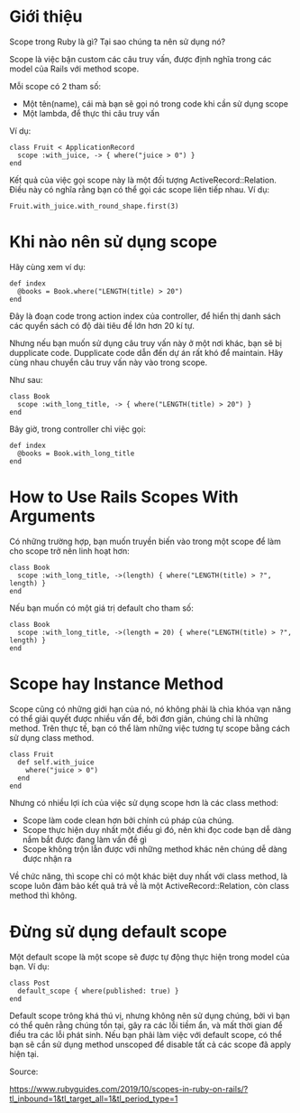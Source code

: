 # Giới thiệu

Scope trong Ruby là gì? Tại sao chúng ta nên sử dụng nó?

Scope là việc bận custom các câu truy vấn, được định nghĩa trong các model của Rails với method scope.

Mỗi scope có 2 tham số:

- Một tên(name), cái mà bạn sẽ gọi nó trong code khi cần sử dụng scope
- Một lambda, để thực thi câu truy vấn

Ví dụ:

```
class Fruit < ApplicationRecord
  scope :with_juice, -> { where("juice > 0") }
end
```

Kết quả của việc gọi scope này là một đối tượng ActiveRecord::Relation. Điều này có nghĩa rằng bạn có thể gọi các scope liên tiếp nhau. Ví dụ:

```
Fruit.with_juice.with_round_shape.first(3)
```

# Khi nào nên sử dụng scope

Hãy cùng xem ví dụ:

```
def index
  @books = Book.where("LENGTH(title) > 20")
end
```

Đây là đoạn code trong action index của controller, để hiển thị danh sách các quyển sách có độ dài tiêu đề lớn hơn 20 kí tự.

Nhưng nếu bạn muốn sử dụng câu truy vấn này ở một nơi khác, bạn sẽ bị dupplicate code. Dupplicate code dẫn đến dự án rất khó để maintain. Hãy cùng nhau chuyển câu truy vấn này vào trong scope.

Như sau:

```
class Book
  scope :with_long_title, -> { where("LENGTH(title) > 20") }
end
```

Bây giờ, trong controller chỉ việc gọi:

```
def index
  @books = Book.with_long_title
end
```

# How to Use Rails Scopes With Arguments

Có những trường hợp, bạn muốn truyền biến vào trong một scope để làm cho scope trở nên linh hoạt hơn:

```
class Book
  scope :with_long_title, ->(length) { where("LENGTH(title) > ?", length) }
end
```

Nếu bạn muốn có một giá trị default cho tham số:

```
class Book
  scope :with_long_title, ->(length = 20) { where("LENGTH(title) > ?", length) }
end
```

# Scope hay Instance Method

Scope cũng có những giới hạn của nó, nó không phải là chìa khóa vạn năng có thể giải quyết được nhiều vấn đề, bởi đơn giản, chúng chỉ là những method. Trên thực tế, bạn có thể làm những việc tương tự scope bằng cách sử dụng class method.

```
class Fruit
  def self.with_juice
    where("juice > 0")    
  end
end
```

Nhưng có nhiều lợi ích của việc sử dụng scope hơn là các class method:

- Scope làm code clean hơn bởi chính cú pháp của chúng.
- Scope thực hiện duy nhất một điều gì đó, nên khi đọc code bạn dễ dàng nắm bắt được đang làm vấn đề gì
- Scope không trộn lẫn được với những method khác nên chúng dễ dàng được nhận ra

Về chức năng, thì scope chỉ có một khác biệt duy nhất với class method, là scope luôn đảm bảo kết quả trả về là một ActiveRecord::Relation, còn class method thì không.

# Đừng sử dụng default scope

Một default scope là một scope sẽ được tự động thực hiện trong model của bạn. Ví dụ:

```
class Post
  default_scope { where(published: true) }
end
```

Default scope trông khá thú vị, nhưng không nên sử dụng chúng, bởi vì bạn có thể quên rằng chúng tồn tại, gây ra các lỗi tiềm ẩn, và mất thời gian để điều tra các lỗi phát sinh. Nếu bạn phải làm việc với default scope, có thể bạn sẽ cần sử dụng method unscoped để disable tất cả các scope đã apply hiện tại.


Source:

https://www.rubyguides.com/2019/10/scopes-in-ruby-on-rails/?tl_inbound=1&tl_target_all=1&tl_period_type=1